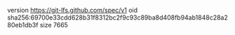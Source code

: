 version https://git-lfs.github.com/spec/v1
oid sha256:69700e33cdd628b31f8312bc2f9c93c89ba8d408fb94ab1848c28a280eb1db3f
size 7665
